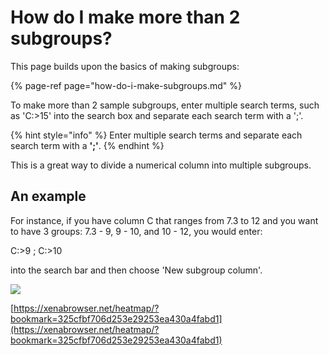 # How do I make more than 2 subgroups?

This page builds upon the basics of making subgroups:

{% page-ref page="how-do-i-make-subgroups.md" %}

To make more than 2 sample subgroups, enter multiple search terms, such as 'C:&gt;15' into the search box and separate each search term with a ';'.

{% hint style="info" %}
Enter multiple search terms and separate each search term with a **';'**.
{% endhint %}

This is a great way to divide a numerical column into multiple subgroups.

## An example

For instance, if you have column C that ranges from 7.3 to 12 and you want to have 3 groups: 7.3 - 9, 9 - 10, and 10 - 12, you would enter:

C:&gt;9 ; C:&gt;10

into the search bar and then choose 'New subgroup column'.

![](../.gitbook/assets/screen-shot-2021-03-01-at-1.21.09-pm.png)

[https://xenabrowser.net/heatmap/?bookmark=325cfbf706d253e29253ea430a4fabd1](https://xenabrowser.net/heatmap/?bookmark=325cfbf706d253e29253ea430a4fabd1)

